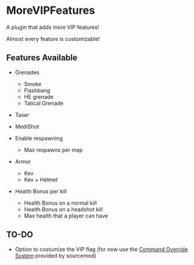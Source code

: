 # MoreVIPFeatures

A plugin that adds more VIP features!

Almost every feature is customizable!

## Features Available

* Grenades
	* Smoke
	* Flashbang
	* HE grenade
	* Tatical Grenade

* Taser

* MediShot

* Enable respawning
	* Max respawns per map

* Armor
	* Kev
	* Kev + Helmet

* Health Bonus per kill
	* Health Bonus on a normal kill
	* Health Bonus on a headshot kill
	* Max health that a player can have


## TO-DO
 
 - Option to costumize the VIP flag (for now use the [Command Override System](https://wiki.alliedmods.net/Overriding_Command_Access_(SourceMod)) provided by sourcemod)
 